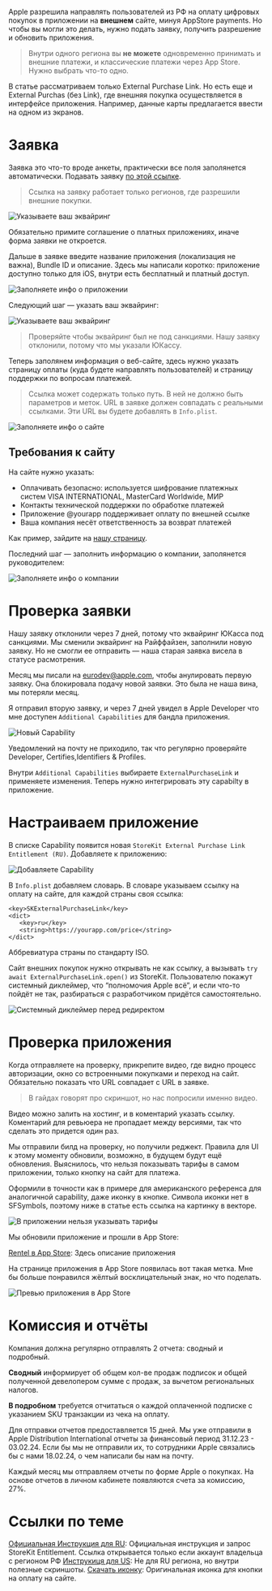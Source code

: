 Apple разрешила направлять пользователей из РФ на оплату цифровых покупок в приложении на **внешнем** сайте, минуя AppStore payments. Но чтобы вы могли это делать, нужно подать заявку, получить разрешение и обновить приложения.

> Внутри одного региона вы **не можете** одновременно принимать и внешние платежи, и классические платежи через App Store. Нужно выбрать что-то одно.

В статье рассматриваем только External Purchase Link. Но есть еще и External Purchas (без Link), где внешняя покупка осуществляется в интерфейсе приложения. Например, данные карты предлагается ввести на одном из экранов.

# Заявка

Заявка это что-то вроде анкеты, практически все поля заполянется автоматически. Подавать заявку [по этой ссылке](https://developer.apple.com/contact/request/storekit-external-entitlement-ru).

> Ссылка на заявку работает только регионов, где разрешили внешние покупки.

![Указываете ваш эквайринг](https://cdn.sparrowcode.io/tutorials/storekit-external-purchase-link-entitlement-ru/request-welcome.jpg?v=1)

Обязательно примите соглашение о платных приложениях, иначе форма заявки не откроется.

Дальше в заявке введите название приложения (локализация не важна), Bundle ID и описание. Здесь мы написали коротко: приложение доступно только для iOS, внутри есть бесплатный и платный доступ.

![Заполняете инфо о приложении](https://cdn.sparrowcode.io/tutorials/storekit-external-purchase-link-entitlement-ru/request-app-info.jpg?v=1)

Следующий шаг — указать ваш эквайринг:

![Указываете ваш эквайринг](https://cdn.sparrowcode.io/tutorials/storekit-external-purchase-link-entitlement-ru/reqeust-payment-processing.jpg?v=1)

> Проверяйте чтобы эквайринг был не под санкциями. Нашу заявку отклонили, потому что мы указали ЮКассу.

Теперь заполянем информация о веб-сайте, здесь нужно указать страницу оплаты (куда будете направлять пользователей) и страницу поддержки по вопросам платежей.

> Ссылка может содержать только путь. В ней не должно быть параметров и меток. URL в заявке должен совпадать с реальными ссылками. Эти URL вы будете добавлять в `Info.plist`.

![Заполняете инфо о сайте](https://cdn.sparrowcode.io/tutorials/storekit-external-purchase-link-entitlement-ru/request-website-info.jpg?v=1)

## Требования к сайту

На сайте нужно указать:

- Оплачивать безопасно: используется шифрование платежных систем VISA INTERNATIONAL, MasterCard Worldwide, МИР 
- Контакты технической поддержки по обработке платежей
- Приложение @yourapp поддерживает оплату по внешней ссылке
- Ваша компания несёт ответственность за возврат платежей

Как пример, зайдите на [нашу страницу](https://rentel.app/rentel-support?v=1).

Последний шаг — заполнить информацию о компании, заполянется руководителем:

![Заполняете инфо о компании](https://cdn.sparrowcode.io/tutorials/storekit-external-purchase-link-entitlement-ru/request-company-info.jpg)

# Проверка заявки

Нашу заявку отклонили через 7 дней, потому что эквайринг ЮКасса под санкциями. Мы сменили эквайринг на Райффайзен, заполнили новую заявку. Но не смогли ее отправить — наша старая заявка висела в статусе расмотрения.

Месяц мы писали на eurodev@apple.com, чтобы анулировать первую заявку. Она блокировала подачу новой заявки. Это была не наша вина, мы потеряли месяц.

Я отправил вторую заявку, и через 7 дней увидел в Apple Developer что мне доступен `Additional Capabilities` для бандла приложения.

![Новый Capability](https://cdn.sparrowcode.io/tutorials/storekit-external-purchase-link-entitlement-ru/additional-capabilities.jpg?v=1)

Уведомлений на почту не приходило, так что регулярно проверяйте Developer, Certifies,Identifiers & Profiles.

Внутри `Additional Capabilities` выбираете `ExternalPurchaseLink` и применяете изменения. Теперь нужно интегрировать эту capabilty в приложение.  

# Настраиваем приложение

В списке Capability появится новая `StoreKit External Purchase Link Entitlement (RU)`. Добавляете к приложению:

![Добавляете Capability](https://cdn.sparrowcode.io/tutorials/storekit-external-purchase-link-entitlement-ru/capability.jpg?v=1)

В `Info.plist` добавляем словарь. В словаре указываем ссылку на оплату на сайте, для каждой страны своя ссылка:

```
<key>SKExternalPurchaseLink</key>
<dict>
   <key>ru</key>
   <string>https://yourapp.com/price</string>
</dict>
```

Аббревиатура страны по стандарту ISO.

Сайт внешних покупок нужно открывать не как ссылку, а вызывать `try await ExternalPurchaseLink.open()` из StoreKit. Пользователю покажут системный диклеймер, что “полномочия Apple всё”, и если что-то пойдёт не так, разбираться с разработчиком придётся самостоятельно.

![Системный диклеймер перед редиректом](https://cdn.sparrowcode.io/tutorials/storekit-external-purchase-link-entitlement-ru/system-dicamer-before-payment.png?v=1)

# Проверка приложения

Когда отправляете на проверку, прикрепите видео, где видно процесс авторизации, окно со встроенными покупками и переход на сайт. Обязательно показать что URL совпадает с URL в заявке.

> В гайдах говорят про скриншот, но нас попросили именно видео.

Видео можно залить на хостинг, и в коментарий указать ссылку. Коментарий для ревьюера не пропадает между версиями, так что сделать это придется один раз.

Мы отправили билд на проверку, но получили реджект. Правила для UI к этому моменту обновили, возможно, в будущем будут ещё обновления. Выяснилось, что нельзя показывать тарифы в самом приложении, только кнопку на сайт для платежа. 

Оформили в точности как в примере для американского референса для аналогичной capability, даже иконку в кнопке. Символа иконки нет в SFSymbols, поэтому ниже в статье есть ссылка на картинку в векторе.

![В приложении нельзя указывать тарифы](https://cdn.sparrowcode.io/tutorials/storekit-external-purchase-link-entitlement-ru/reject.jpg?v=1)

Мы обновили приложение и прошли в App Store:

[Rentel в App Store](https://apps.apple.com/app/id1632637156): Здесь описание приложения

На странице приложения в App Store появилась вот такая метка. Мне бы больше понравился жёлтый восклицательный знак, но что поделать.

![Превью приложения в App Store](https://cdn.sparrowcode.io/tutorials/storekit-external-purchase-link-entitlement-ru/appstore-app-preview.jpg?v=1)

# Комиссия и отчёты

Компания должна регулярно отправлять 2 отчета: сводный и подробный. 

**Сводный** информирует об общем кол-ве продаж подписок и общей полученной девелопером сумме с продаж, за вычетом региональных налогов. 

**В подробном** требуется отчитаться о каждой оплаченной подписке с указанием SKU транзакции из чека на оплату.

Для отправки отчетов предоставляется 15 дней. Мы уже отправили в Apple Distribution International отчеты за финансовый период 31.12.23 - 03.02.24. Если бы мы не отправили их, то сотрудники Apple связались бы с нами 18.02.24, о чем написали бы нам на почту.

Каждый месяц мы отправляем отчеты по форме Apple о покупках. На основе отчетов в личном кабинете появляются счета за комиссию, 27%.

# Ссылки по теме

[Официальная Инструкция для RU](https://developer.apple.com/contact/request/storekit-external-entitlement-ru): Официальная инструкция и запрос StoreKit Entitlement. Ссылка открывается только если аккаунт владельца с регионом РФ
[Инструкиця для US](https://developer.apple.com/support/storekit-external-entitlement-us/): Не для RU региона, но внутри полезные скриншоты.
[Скачать иконку](https://developer.apple.com/support/downloads/Link-out-template.zip): Оригинальная иконка для кнопки на оплату на сайте.